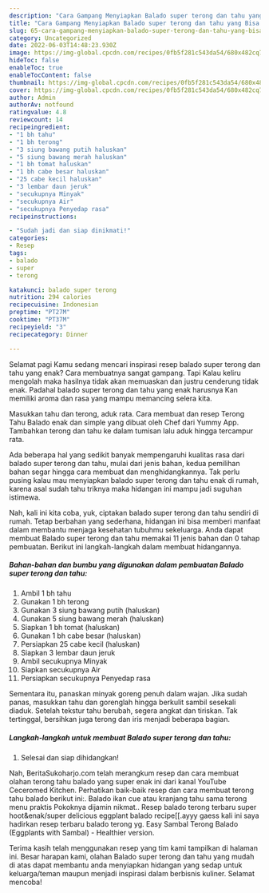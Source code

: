 ```yaml
---
description: "Cara Gampang Menyiapkan Balado super terong dan tahu yang Bisa Manjain Lidah"
title: "Cara Gampang Menyiapkan Balado super terong dan tahu yang Bisa Manjain Lidah"
slug: 65-cara-gampang-menyiapkan-balado-super-terong-dan-tahu-yang-bisa-manjain-lidah
category: Uncategorized
date: 2022-06-03T14:48:23.930Z
image: https://img-global.cpcdn.com/recipes/0fb5f281c543da54/680x482cq70/balado-super-terong-dan-tahu-foto-resep-utama.jpg
hideToc: false
enableToc: true
enableTocContent: false
thumbnail: https://img-global.cpcdn.com/recipes/0fb5f281c543da54/680x482cq70/balado-super-terong-dan-tahu-foto-resep-utama.jpg
cover: https://img-global.cpcdn.com/recipes/0fb5f281c543da54/680x482cq70/balado-super-terong-dan-tahu-foto-resep-utama.jpg
author: Admin
authorAv: notfound
ratingvalue: 4.8
reviewcount: 14
recipeingredient:
- "1 bh tahu"
- "1 bh terong"
- "3 siung bawang putih haluskan"
- "5 siung bawang merah haluskan"
- "1 bh tomat haluskan"
- "1 bh cabe besar haluskan"
- "25 cabe kecil haluskan"
- "3 lembar daun jeruk"
- "secukupnya Minyak"
- "secukupnya Air"
- "secukupnya Penyedap rasa"
recipeinstructions:

- "Sudah jadi dan siap dinikmati!"
categories:
- Resep
tags:
- balado
- super
- terong

katakunci: balado super terong 
nutrition: 294 calories
recipecuisine: Indonesian
preptime: "PT27M"
cooktime: "PT37M"
recipeyield: "3"
recipecategory: Dinner

---
```



Selamat pagi Kamu sedang mencari inspirasi resep balado super terong dan tahu yang enak? Cara membuatnya sangat gampang. Tapi Kalau keliru mengolah maka hasilnya tidak akan memuaskan dan justru cenderung tidak enak. Padahal balado super terong dan tahu yang enak harusnya Kan memiliki aroma dan rasa yang mampu memancing selera kita.


Masukkan tahu dan terong, aduk rata. Cara membuat dan resep Terong Tahu Balado enak dan simple yang dibuat oleh Chef dari Yummy App. Tambahkan terong dan tahu ke dalam tumisan lalu aduk hingga tercampur rata.

Ada beberapa hal yang sedikit banyak mempengaruhi kualitas rasa dari balado super terong dan tahu, mulai dari jenis bahan, kedua pemilihan bahan segar hingga cara membuat dan menghidangkannya. Tak perlu pusing kalau mau menyiapkan balado super terong dan tahu enak di rumah, karena asal sudah tahu triknya maka hidangan ini mampu jadi suguhan istimewa.


Nah, kali ini kita coba, yuk, ciptakan balado super terong dan tahu sendiri di rumah. Tetap berbahan yang sederhana, hidangan ini bisa memberi manfaat dalam membantu menjaga kesehatan tubuhmu sekeluarga. Anda dapat membuat Balado super terong dan tahu memakai 11 jenis bahan dan 0 tahap pembuatan. Berikut ini langkah-langkah dalam membuat hidangannya.

<!--inarticleads1-->

##### Bahan-bahan dan bumbu yang digunakan dalam pembuatan Balado super terong dan tahu:

1. Ambil 1 bh tahu
1. Gunakan 1 bh terong
1. Gunakan 3 siung bawang putih (haluskan)
1. Gunakan 5 siung bawang merah (haluskan)
1. Siapkan 1 bh tomat (haluskan)
1. Gunakan 1 bh cabe besar (haluskan)
1. Persiapkan 25 cabe kecil (haluskan)
1. Siapkan 3 lembar daun jeruk
1. Ambil secukupnya Minyak
1. Siapkan secukupnya Air
1. Persiapkan secukupnya Penyedap rasa


Sementara itu, panaskan minyak goreng penuh dalam wajan. Jika sudah panas, masukkan tahu dan gorenglah hingga berkulit sambil sesekali diaduk. Setelah tekstur tahu berubah, segera angkat dan tiriskan. Tak tertinggal, bersihkan juga terong dan iris menjadi beberapa bagian. 

<!--inarticleads2-->

##### Langkah-langkah untuk membuat Balado super terong dan tahu:


1. Selesai dan siap dihidangkan!

Nah, BeritaSukoharjo.com telah merangkum resep dan cara membuat olahan terong tahu balado yang super enak ini dari kanal YouTube Ceceromed Kitchen. Perhatikan baik-baik resep dan cara membuat terong tahu balado berikut ini:. Balado ikan cue atau kranjang tahu sama terong menu praktis Pokoknya dijamin nikmat.. Resep balado terong terbaru super hoot&amp;enak/super delicious eggplant balado recipe[[.ayyy gaess kali ini saya hadirkan resep terbaru balado terong yg. Easy Sambal Terong Balado (Eggplants with Sambal) - Healthier version. 

Terima kasih telah menggunakan resep yang tim kami tampilkan di halaman ini. Besar harapan kami, olahan Balado super terong dan tahu yang mudah di atas dapat membantu anda menyiapkan hidangan yang sedap untuk keluarga/teman maupun menjadi inspirasi dalam berbisnis kuliner. Selamat mencoba!
